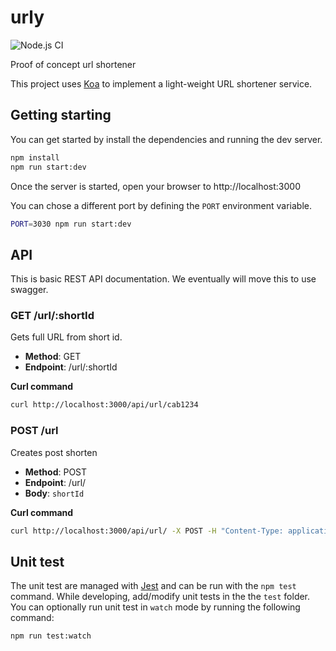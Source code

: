# urly

![Node.js CI](https://github.com/LonnyGomes/urly/workflows/Node.js%20CI/badge.svg)

Proof of concept url shortener

This project uses [Koa](https://koajs.com) to implement a light-weight URL shortener service.

## Getting starting

You can get started by install the dependencies and running the dev server.

```bash
npm install
npm run start:dev
```

Once the server is started, open your browser to http://localhost:3000

You can chose a different port by defining the `PORT` environment variable.

```bash
PORT=3030 npm run start:dev
```

## API

This is basic REST API documentation. We eventually will move this to use swagger.

### GET /url/:shortId

Gets full URL from short id.

-   **Method**: GET
-   **Endpoint**: /url/:shortId

**Curl command**

```bash
curl http://localhost:3000/api/url/cab1234
```

### POST /url

Creates post shorten

-   **Method**: POST
-   **Endpoint**: /url/
-   **Body**: `shortId`

**Curl command**

```bash
curl http://localhost:3000/api/url/ -X POST -H "Content-Type: application/json" -d '{"fullUrl": "https://asf.com"}'
```

## Unit test

The unit test are managed with [Jest](https://jestjs.io) and can be run with the `npm test` command. While developing, add/modify unit tests in the the `test` folder. You can optionally run unit test in `watch` mode by running the following command:

```bash
npm run test:watch
```
